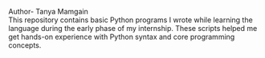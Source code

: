 Author- Tanya Mamgain
<br>
This repository contains basic Python programs I wrote while learning the language during the early phase of my internship.
These scripts helped me get hands-on experience with Python syntax and core programming concepts.

